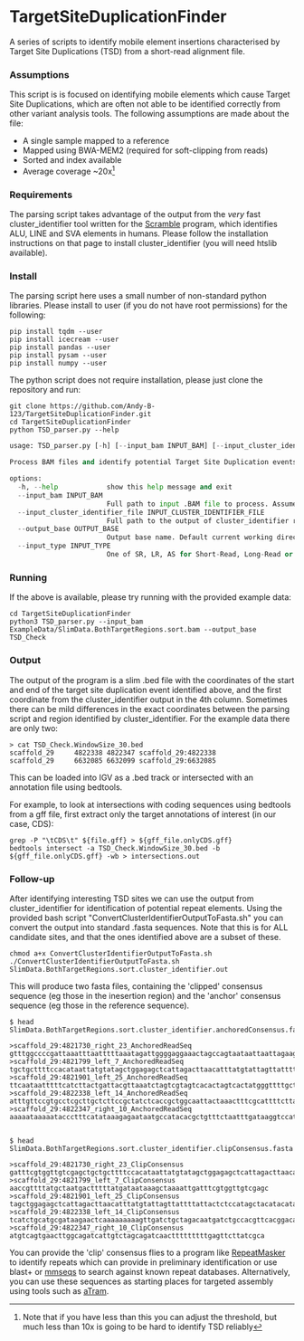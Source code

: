 # TargetSiteDuplicationFinder
A series of scripts to identify mobile element insertions characterised by Target Site Duplications (TSD) from a short-read alignment file.

### Assumptions
This script is is focused on identifying mobile elements which cause Target Site Duplications, which are often not able to be identified correctly from other variant analysis tools.
The following assumptions are made about the file:
 * A single sample mapped to a reference
 * Mapped using BWA-MEM2 (required for soft-clipping from reads)
 * Sorted and index available
 * Average coverage ~20x[^1]
[^1]: Note that if you have less than this you can adjust the threshold, but much less than 10x is going to be hard to identify TSD reliably
### Requirements 
The parsing script takes advantage of the output from the _very_ fast cluster_identifier tool written for the [Scramble](https://github.com/GeneDx/scramble) program, which identifies ALU, LINE and SVA elements in humans. Please follow the installation instructions on that page to install cluster_identifier (you will need htslib available).

### Install 
The parsing script here uses a small number of non-standard python libraries. Please install to user (if you do not have root permissions) for the following:
```
pip install tqdm --user
pip install icecream --user
pip install pandas --user
pip install pysam --user
pip install numpy --user
```

The python script does not require installation, please just clone the repository and run:
```
git clone https://github.com/Andy-B-123/TargetSiteDuplicationFinder.git
cd TargetSiteDuplicationFinder
python TSD_parser.py --help
```

```python
usage: TSD_parser.py [-h] [--input_bam INPUT_BAM] [--input_cluster_identifier_file INPUT_CLUSTER_IDENTIFIER_FILE] [--output_base OUTPUT_BASE] [--input_type INPUT_TYPE]

Process BAM files and identify potential Target Site Duplication events.

options:
  -h, --help            show this help message and exit
  --input_bam INPUT_BAM
                        Full path to input .BAM file to process. Assumed sorted and indexed.
  --input_cluster_identifier_file INPUT_CLUSTER_IDENTIFIER_FILE
                        Full path to the output of cluster_identifier run on your .BAM file. ASSUMES YOU HAVE RUN IT ON THE SAME BAM FILE AS PROVIDED ABOVE
  --output_base OUTPUT_BASE
                        Output base name. Default current working directory and "TSD_parse_out"
  --input_type INPUT_TYPE
                        One of SR, LR, AS for Short-Read, Long-Read or Assembly for the type of bam to process.

```

### Running  
If the above is available, please try running with the provided example data:
```
cd TargetSiteDuplicationFinder
python3 TSD_parser.py --input_bam ExampleData/SlimData.BothTargetRegions.sort.bam --output_base TSD_Check
```

### Output  
The output of the program is a slim .bed file with the coordinates of the start and end of the target site duplication event identified above, and the first coordinate from the cluster_identifier output in the 4th column. Sometimes there can be mild differences in the exact coordinates between the parsing script and region identified by cluster_identifier.
For the example data there are only two:
```
> cat TSD_Check.WindowSize_30.bed
scaffold_29     4822338 4822347 scaffold_29:4822338
scaffold_29     6632085 6632099 scaffold_29:6632085
```

This can be loaded into IGV as a .bed track or intersected with an annotation file using bedtools. 

For example, to look at intersections with coding sequences using bedtools from a gff file, first extract only the target annotations of interest (in our case, CDS):
```
grep -P "\tCDS\t" ${file.gff} > ${gff_file.onlyCDS.gff}
bedtools intersect -a TSD_Check.WindowSize_30.bed -b ${gff_file.onlyCDS.gff} -wb > intersections.out
```

### Follow-up

After identifying interesting TSD sites we can use the output from cluster_identifier for identification of potential repeat elements. Using the provided bash script "ConvertClusterIdentifierOutputToFasta.sh" you can convert the output into standard .fasta sequences. Note that this is for ALL candidate sites, and that the ones identified above are a subset of these. 

```
chmod a+x ConvertClusterIdentifierOutputToFasta.sh
./ConvertClusterIdentifierOutputToFasta.sh SlimData.BothTargetRegions.sort.cluster_identifier.out
```

This will produce two fasta files, containing the 'clipped' consensus sequence (eg those in the inesertion region) and the 'anchor' consensus sequence (eg those in the reference sequence).
```
$ head SlimData.BothTargetRegions.sort.cluster_identifier.anchoredConsensus.fasta

>scaffold_29:4821730_right_23_AnchoredReadSeq
gtttggccccgattaaatttaatttttaaatagattggggaggaaactagccagtaataattaattagaagttctgcagcttgtgaggtaaccgttttatgctaatgactttttatgataataaagctaaaatt
>scaffold_29:4821799_left_7_AnchoredReadSeq
tgctgcttttccacataattatgtatagctggagagctcattagacttaacatttatgtattagttattttattactctccatagctacatacatataaaacattgtaactcctagctgaatgtacaaatatac
>scaffold_29:4821901_left_25_AnchoredReadSeq
ttcaataatttttcatcttactgattacgttaaatctagtcgtagtcacactagtcactatgggttttgctaaaagtgcagttaaacatttctttaaatacttactgcagttcattccctgcagatcacttgtggtt
>scaffold_29:4822338_left_14_AnchoredReadSeq
atttgttccgtgcctcgcttgctcttccgctatctcaccgctggcaattactaaactttcgcattttcttaaatattgctctccgatgactgcaggactatctgcaattggaacaataataatacaaagccaagaga
>scaffold_29:4822347_right_10_AnchoredReadSeq
aaaaataaaaataccctttcatataaagagaataatgccatacacgctgtttctaatttgataaggtccatagctcccgtcgtagtcacacgttacaactgggttgccgaggaaatttgttcc


$ head SlimData.BothTargetRegions.sort.cluster_identifier.clipConsensus.fasta

>scaffold_29:4821730_right_23_ClipConsensus
gatttcgtggttgtcgagctgctgcttttccacataattatgtatagctggagagctcattagacttaacatttatgtattagttattttattactctccatagctacctac
>scaffold_29:4821799_left_7_ClipConsensus
aaccgttttatgctaatgactttttatgataataaagctaaaattgatttcgtggttgtcgagc
>scaffold_29:4821901_left_25_ClipConsensus
tagctggagagctcattagacttaacatttatgtattagttattttattactctccatagctacatacatataaaacattgtaactactagctgaatgtacaaatatactttgtaca
>scaffold_29:4822338_left_14_ClipConsensus
tcatctgcatgcgataagaactcaaaaaaaaagttgatctgctagacaatgatctgccacgttcacggacac
>scaffold_29:4822347_right_10_ClipConsensus
atgtcagtgaacttggcagatcattgtctagcagatcaactttttttttgagttcttatcgca
```

You can provide the 'clip' consensus flies to a program like [RepeatMasker](https://github.com/rmhubley/RepeatMasker) to identify repeats which can provide in preliminary identification or use blast+ or [mmseqs](https://github.com/soedinglab/MMseqs2) to search against known repeat databases. Alternatively, you can use these sequences as starting places for targeted assembly using tools such as [aTram](https://github.com/juliema/aTRAM).


